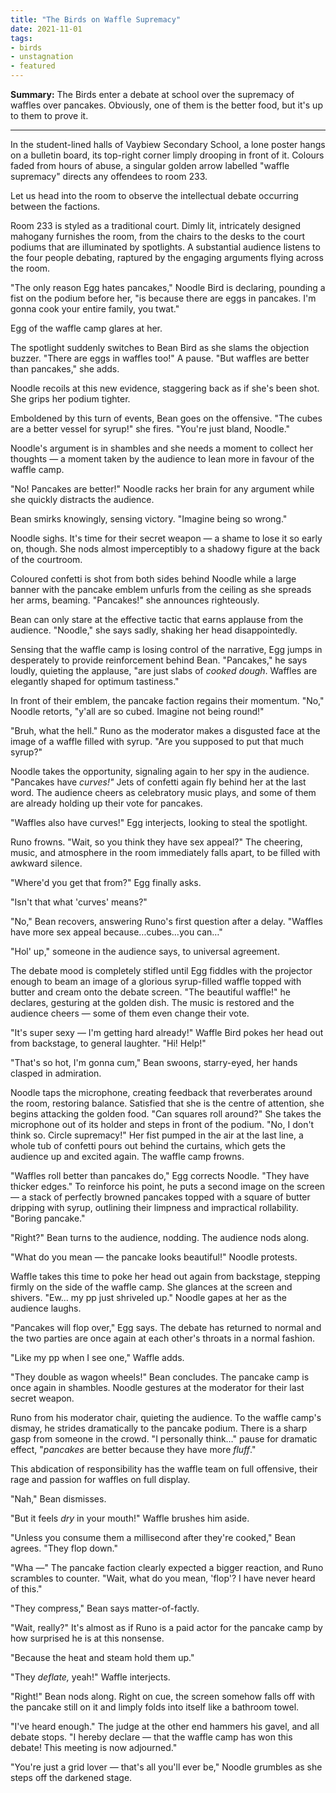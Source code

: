 ```yaml
---
title: "The Birds on Waffle Supremacy"
date: 2021-11-01
tags:
- birds
- unstagnation
- featured
---
```


**Summary:** The Birds enter a debate at school over the supremacy of waffles over pancakes. Obviously, one of them is the better food, but it's up to them to prove it.

<!-- more -->

---

In the student-lined halls of Vaybiew Secondary School, a lone poster hangs on a bulletin board, its top-right corner limply drooping in front of it. Colours faded from hours of abuse, a singular golden arrow labelled "waffle supremacy" directs any offendees to room 233.

Let us head into the room to observe the intellectual debate occurring between the factions.

Room 233 is styled as a traditional court. Dimly lit, intricately designed mahogany furnishes the room, from the chairs to the desks to the court podiums that are illuminated by spotlights. A substantial audience listens to the four people debating, raptured by the engaging arguments flying across the room.

"The only reason Egg hates pancakes," Noodle Bird is declaring, pounding a fist on the podium before her, "is because there are eggs in pancakes. I'm gonna cook your entire family, you twat."

Egg of the waffle camp glares at her.

The spotlight suddenly switches to Bean Bird as she slams the objection buzzer. "There are eggs in waffles too!" A pause. "But waffles are better than pancakes," she adds.

Noodle recoils at this new evidence, staggering back as if she's been shot. She grips her podium tighter.

Emboldened by this turn of events, Bean goes on the offensive. "The cubes are a better vessel for syrup!" she fires. "You're just bland, Noodle."

Noodle's argument is in shambles and she needs a moment to collect her thoughts — a moment taken by the audience to lean more in favour of the waffle camp.

"No! Pancakes are better!" Noodle racks her brain for any argument while she quickly distracts the audience.

Bean smirks knowingly, sensing victory. "Imagine being so wrong."

Noodle sighs. It's time for their secret weapon — a shame to lose it so early on, though. She nods almost imperceptibly to a shadowy figure at the back of the courtroom.

Coloured confetti is shot from both sides behind Noodle while a large banner with the pancake emblem unfurls from the ceiling as she spreads her arms, beaming. "Pancakes!" she announces righteously.

Bean can only stare at the effective tactic that earns applause from the audience. "Noodle," she says sadly, shaking her head disappointedly.

Sensing that the waffle camp is losing control of the narrative, Egg jumps in desperately to provide reinforcement behind Bean. "Pancakes," he says loudly, quieting the applause, "are just slabs of *cooked dough*. Waffles are elegantly shaped for optimum tastiness."

In front of their emblem, the pancake faction regains their momentum. "No," Noodle retorts, "y'all are so cubed. Imagine not being round!"

"Bruh, what the hell." Runo as the moderator makes a disgusted face at the image of a waffle filled with syrup. "Are you supposed to put that much syrup?"

Noodle takes the opportunity, signaling again to her spy in the audience. "Pancakes have *curves!"* Jets of confetti again fly behind her at the last word. The audience cheers as celebratory music plays, and some of them are already holding up their vote for pancakes.

"Waffles also have curves!" Egg interjects, looking to steal the spotlight.

Runo frowns. "Wait, so you think they have sex appeal?" The cheering, music, and atmosphere in the room immediately falls apart, to be filled with awkward silence.

"Where'd you get that from?" Egg finally asks.

"Isn't that what 'curves' means?"

"No," Bean recovers, answering Runo's first question after a delay. "Waffles have more sex appeal because…cubes…you can…"

"Hol' up," someone in the audience says, to universal agreement.

The debate mood is completely stifled until Egg fiddles with the projector enough to beam an image of a glorious syrup-filled waffle topped with butter and cream onto the debate screen. "The beautiful waffle!" he declares, gesturing at the golden dish. The music is restored and the audience cheers — some of them even change their vote.

"It's super sexy — I'm getting hard already!" Waffle Bird pokes her head out from backstage, to general laughter. "Hi! Help!"

"That's so hot, I'm gonna cum," Bean swoons, starry-eyed, her hands clasped in admiration.

Noodle taps the microphone, creating feedback that reverberates around the room, restoring balance. Satisfied that she is the centre of attention, she begins attacking the golden food. "Can squares roll around?" She takes the microphone out of its holder and steps in front of the podium. "No, I don't think so. Circle supremacy!" Her fist pumped in the air at the last line, a whole tub of confetti pours out behind the curtains, which gets the audience up and excited again. The waffle camp frowns.

"Waffles roll better than pancakes do," Egg corrects Noodle. "They have thicker edges." To reinforce his point, he puts a second image on the screen — a stack of perfectly browned pancakes topped with a square of butter dripping with syrup, outlining their limpness and impractical rollability. "Boring pancake."

"Right?" Bean turns to the audience, nodding. The audience nods along.

"What do you mean — the pancake looks beautiful!" Noodle protests.

Waffle takes this time to poke her head out again from backstage, stepping firmly on the side of the waffle camp. She glances at the screen and shivers. "Ew… my pp just shriveled up." Noodle gapes at her as the audience laughs.

"Pancakes will flop over," Egg says. The debate has returned to normal and the two parties are once again at each other's throats in a normal fashion.

"Like my pp when I see one," Waffle adds.

"They double as wagon wheels!" Bean concludes. The pancake camp is once again in shambles. Noodle gestures at the moderator for their last secret weapon.

Runo from his moderator chair, quieting the audience. To the waffle camp's dismay, he strides dramatically to the pancake podium. There is a sharp gasp from someone in the crowd. "I personally think…" pause for dramatic effect, "*pancakes* are better because they have more *fluff*."

This abdication of responsibility has the waffle team on full offensive, their rage and passion for waffles on full display.

"Nah," Bean dismisses.

"But it feels *dry* in your mouth!" Waffle brushes him aside.

"Unless you consume them a millisecond after they're cooked," Bean agrees. "They flop down."

"Wha —" The pancake faction clearly expected a bigger reaction, and Runo scrambles to counter. "Wait, what do you mean, 'flop'? I have never heard of this."

"They compress," Bean says matter-of-factly.

"Wait, really?" It's almost as if Runo is a paid actor for the pancake camp by how surprised he is at this nonsense.

"Because the heat and steam hold them up."

"They *deflate,* yeah!" Waffle interjects.

"Right!" Bean nods along. Right on cue, the screen somehow falls off with the pancake still on it and limply folds into itself like a bathroom towel.

"I've heard enough." The judge at the other end hammers his gavel, and all debate stops. "I hereby declare — that the waffle camp has won this debate! This meeting is now adjourned."

"You're just a grid lover — that's all you'll ever be," Noodle grumbles as she steps off the darkened stage.